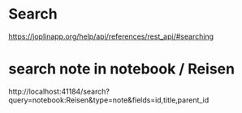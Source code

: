# Search
https://joplinapp.org/help/api/references/rest_api/#searching

# search note in notebook / Reisen
http://localhost:41184/search?query=notebook:Reisen&type=note&fields=id,title,parent_id
